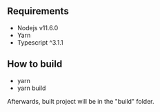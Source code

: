 ## Requirements

* Nodejs v11.6.0
* Yarn
* Typescript ^3.1.1

## How to build

* yarn
* yarn build

Afterwards, built project will be in the "build" folder.
